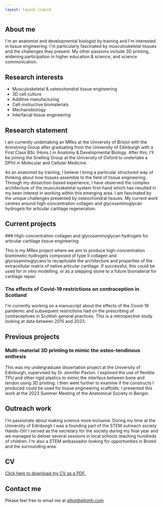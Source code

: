 ```yaml
---
layout: layout.liquid
---
```


## About me

I'm an anatomist and developmental biologist by training and I'm interested in tissue engineering. I'm particularly fascinated by musculoskeletal tissues and the challenges they present. My other passions include 3D printing, widening participation in higher education & science, and science communication.

## Research interests

- Musculoskeletal & osteochondral tissue engineering
- 3D cell culture
- Additive manufacturing
- Cell-instructive biomaterials
- Mechanobiology
- Interfacial tissue engineering

## Research statement

I am currently undertaking an MRes at the University of Bristol with the Armstrong Group after graduating from the University of Edinburgh with a First Class BSc (Hons.) in Anatomy & Developmental Biology. After this, I'll be joining the Snelling Group at the University of Oxford to undertake a DPhil in Molecular and Cellular Medicine.

As an anatomist by training, I believe I bring a particular structured way of thinking about how tissues assemble to the field of tissue engineering. Through my dissection-based experience, I have observed the complex architecture of the musculoskeletal system first-hand which has resulted in my keen interest in working within this emerging area. I am fascinated by the unique challenges presented by osteochondral tissues. My current work centres around high-concentration collagen and glycosaminoglycan hydrogels for articular cartilage regeneration.

## Current projects

### High-concentration collagen and glycosaminoglycan hydrogels for articular cartilage tissue engineering

This is my MRes project where we aim to produce high-concentration biomimetic hydrogels composed of type II collagen and glycosaminoglycans to recapitulate the architecture and properties of the extracellular matrix of native articular cartilage. If successful, this could be used for *in vitro* modelling, or as a stepping stone to a future biomaterial for cartilage repair.

### The effects of Covid-19 restrictions on contraception in Scotland

I'm currently working on a manuscript about the effects of the Covid-19 pandemic and subsequent restrictions had on the prescribing of contraceptives in Scottish general practices. This is a retrospective study looking at data between 2015 and 2023.

## Previous projects

### Multi-material 3D printing to mimic the osteo-tendinous enthesis

This was my undergraduate dissertation project at the University of Edinburgh, supervised by Dr Jennifer Paxton. I explored the use of flexible TPU and other rigid plastics to mimic the interface between bone and tendon using 3D printing. I then went further to examine if the constructs I produced could be used for tissue engineering scaffolds. I presented this work at the 2023 Summer Meeting of the Anatomical Society in Bangor.

## Outreach work

I'm passionate about making science more inclusive. During my time at the University of Edinburgh I was a founding part of the STEM outreach society Hands-On! I served as the secretary for the society during my final year and we managed to deliver several sessions in local schools reaching hundreds of children. I'm also a STEM ambassador looking for opportunities in Bristol and the surrounding area.

## CV

[Click here to download my CV as a PDF.](/_includes/_documents/EJHCV.pdf)

## Contact me

Please feel free to email me at [&#101;&#108;&#108;&#105;&#111;&#116;&#64;&#101;&#108;&#108;&#105;&#111;&#116;&#106;&#104;&#46;&#99;&#111;&#109;](&#109;&#97;&#105;&#108;&#116;&#111;&#58;&#101;&#108;&#108;&#105;&#111;&#116;&#64;&#101;&#108;&#108;&#105;&#111;&#116;&#106;&#104;&#46;&#99;&#111;&#109;)